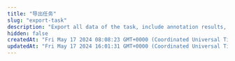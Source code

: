 ```yaml
---
title: "导出任务"
slug: "export-task"
description: "Export all data of the task, include annotation results, metadata, assets, etc."
hidden: false
createdAt: "Fri May 17 2024 08:08:23 GMT+0000 (Coordinated Universal Time)"
updatedAt: "Fri May 17 2024 16:01:31 GMT+0000 (Coordinated Universal Time)"
---
```


<API
	method="POST"
	url="/tasks/export"
	:body="body"
	:results="results"
/>

<script setup>
import results from './results'

const body = {
	projectId: {
		type: 'long',
		default: 2695,
		description: 'project id'
	},
	completeTimeAfter: {
		type: 'string',
		default: '2023-04-01',
		description: 'Complete time of task after the date, include the day'
	},
	completeTimeBefore: {
		type: 'string',
		default: '2023-05-01',
		description: 'Complete time of task before the date'
	},
	taskIds: {
		type: 'long[]',
		default: [],
		description: 'Task Id List'
	},
}
</script>
